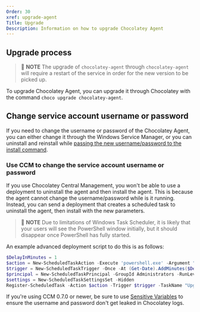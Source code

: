 ```yaml
---
Order: 30
xref: upgrade-agent
Title: Upgrade
Description: Information on how to upgrade Chocolatey Agent
---
```


## Upgrade process

> :memo: **NOTE** The upgrade of `chocolatey-agent` through `chocolatey-agent` will require a restart of the service in order for the new version to be picked up.

To upgrade Chocolatey Agent, you can upgrade it through Chocolatey with the command `choco upgrade chocolatey-agent`.

## Change service account username or password

If you need to change the username or password of the Chocolatey Agent, you can either change it through the Windows Service Manager, or you can uninstall and reinstall while [passing the new username/password to the install command](xref:setup-agent#package-parameters).

### Use CCM to change the service account username or password

If you use Chocolatey Central Management, you won't be able to use a deployment to uninstall the agent and then install the agent. This is because the agent cannot change the username/password while is it running. Instead, you can send a deployment that creates a scheduled task to uninstall the agent, then install with the new parameters.

> :memo: **NOTE** Due to limitations of Windows Task Scheduler, it is likely that your users will see the PowerShell window initially, but it should disappear once PowerShell has fully started.

An example advanced deployment script to do this is as follows:

```powershell
$DelayInMinutes = 1
$action = New-ScheduledTaskAction -Execute 'powershell.exe' -Argument "-WindowStyle Hidden -Command choco uninstall chocolatey-agent -y ; choco install chocolatey-agent -y --params='/Username:<Username>' --package-parameters-sensitive='/Password:<Password>'"
$trigger = New-ScheduledTaskTrigger -Once -At (Get-Date).AddMinutes($DelayInMinutes)
$principal = New-ScheduledTaskPrincipal -GroupId Administrators -RunLevel Highest
$settings = New-ScheduledTaskSettingsSet -Hidden
Register-ScheduledTask -Action $action -Trigger $trigger -TaskName "Upgrade chocolatey-agent" -Description "Upgrade Chocolatey Agent" -Principal $principal -Settings $settings -Verbose:$false
```

If you're using CCM 0.7.0 or newer, be sure to use [Sensitive Variables](xref:ccm-sensitive-variables) to ensure the username and password don't get leaked in Chocolatey logs.
